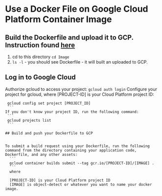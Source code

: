 # Use a Docker File on Google Cloud Platform Container Image
 
## Build the Dockerfile and upload it to GCP.  Instruction found [here](https://cloud.google.com/container-builder/docs/quickstarts/dockerfile)

1.  cd to this directory `cd Image`
2.  `ls -l` - you should see Dockerfile - it will built an uploaded to GCP.

## Log in to Google Cloud

Authorize gcloud to access your project:
    ```
    gcloud auth login
    ```
Configure your project for gcloud, where [PROJECT-ID] is your Cloud Platform project ID:
   ```
    gcloud config set project [PROJECT_ID]
    ```
If you don't know your project ID, run the following command:
    ```
    gcloud projects list
    ```

## Build and push your Dockerfile to GCP


To submit a build request using your Dockerfile, run the following command from the directory containing your application code, Dockerfile, and any other assets:
     ```
     gcloud container builds submit --tag gcr.io/[PROJECT-ID]/[IMAGE] .
     ```
     where

     [PROJECT-ID] is your Cloud Platform project ID
     [IMAGE] is object-detect or whatever you want to name your docker image.
     






    